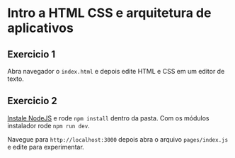 # Intro a HTML CSS e arquitetura de aplicativos

## Exercicio 1

Abra navegador o `index.html` e depois edite HTML e CSS em um editor de texto.

## Exercicio 2

[Instale NodeJS](https://nodejs.org/en/download/) e rode `npm install` dentro da pasta. Com os módulos instalador rode `npm run dev`.

Navegue para `http://localhost:3000` depois abra o arquivo `pages/index.js` e edite para experimentar.
